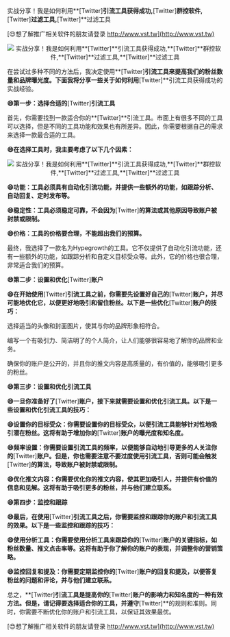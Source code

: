 实战分享！我是如何利用**[Twitter]**引流工具获得成功,**[Twitter]**群控软件,**[Twitter]**过滤工具,**[Twitter]**过滤工具

[😍想了解推广相关软件的朋友请登录 http://www.vst.tw](http://www.vst.tw)

 <center><img src="https://vst.tw/MP4/tuiguang/png/4.png" alt="实战分享！我是如何利用**[Twitter]**引流工具获得成功,**[Twitter]**群控软件,**[Twitter]**过滤工具,**[Twitter]**过滤工具"></center>

在尝试过多种不同的方法后，我决定使用**[Twitter]**引流工具来提高我们的粉丝数量和品牌曝光度。下面我将分享一些关于如何利用**[Twitter]**引流工具获得成功的实战经验。

**😄第一步：选择合适的**[Twitter]**引流工具**

首先，你需要找到一款适合你的**[Twitter]**引流工具。市面上有很多不同的工具可以选择，但是不同的工具功能和效果也有所差异。因此，你需要根据自己的需求来选择一款最合适的工具。

**😄在选择工具时，我主要考虑了以下几个因素：**

 <center><img src="https://vst.tw/MP4/tuiguang/png/6.png" alt="实战分享！我是如何利用**[Twitter]**引流工具获得成功,**[Twitter]**群控软件,**[Twitter]**过滤工具,**[Twitter]**过滤工具"></center>

**😄功能：工具必须具有自动化引流功能，并提供一些额外的功能，如跟踪分析、自动回复、定时发布等。**

**😄稳定性：工具必须稳定可靠，不会因为**[Twitter]**的算法或其他原因导致账户被封禁或限制。**

**😄价格：工具的价格要合理，不能超出我们的预算。**

最终，我选择了一款名为Hypegrowth的工具。它不仅提供了自动化引流功能，还有一些额外的功能，如跟踪分析和自定义目标受众等。此外，它的价格也很合理，非常适合我们的预算。

**😄第二步：设置和优化**[Twitter]**账户**

**😄在开始使用**[Twitter]**引流工具之前，你需要先设置好自己的**[Twitter]**账户，并尽可能地优化它，以便更好地吸引和留住粉丝。以下是一些优化**[Twitter]**账户的技巧：**

选择适当的头像和封面图片，使其与你的品牌形象相符合。

编写一个有吸引力、简洁明了的个人简介，让人们能够很容易地了解你的品牌和业务。

确保你的账户是公开的，并且你的推文内容是高质量的，有价值的，能够吸引更多的粉丝。

**😄第三步：设置和优化引流工具**

**😄一旦你准备好了**[Twitter]**账户，接下来就需要设置和优化引流工具。以下是一些设置和优化引流工具的技巧：**

**😄设置你的目标受众：你需要设置你的目标受众，以便引流工具能够针对性地吸引潜在粉丝。这将有助于增加你的**[Twitter]**账户的曝光度和知名度。**

**😄频率设置：你需要设置引流工具的频率，以便能够自动地引导更多的人关注你的**[Twitter]**账户。但是，你也需要注意不要过度使用引流工具，否则可能会触发**[Twitter]**的算法，导致账户被封禁或限制。**

**😄优化推文内容：你需要优化你的推文内容，使其更加吸引人，并提供有价值的信息和见解。这将有助于吸引更多的粉丝，并与他们建立联系。**

**😄第四步：监控和跟踪**

**😄最后，在使用**[Twitter]**引流工具之后，你需要监控和跟踪你的账户和引流工具的效果。以下是一些监控和跟踪的技巧：**

**😄使用分析工具：你需要使用分析工具来跟踪你的**[Twitter]**账户的关键指标，如粉丝数量、推文点击率等。这将有助于你了解你的账户的表现，并调整你的营销策略。**

**😄监控回复和提及：你需要定期监控你的**[Twitter]**账户的回复和提及，以便答复粉丝的问题和评论，并与他们建立联系。**

总之，**[Twitter]**引流工具是提高你的**[Twitter]**账户的影响力和知名度的一种有效方法。但是，请记得要选择适合你的工具，并遵守**[Twitter]**的规则和准则。同时，你需要不断优化你的账户和引流工具，以保证其效果最优。

[😍想了解推广相关软件的朋友请登录 http://www.vst.tw](http://www.vst.tw)



